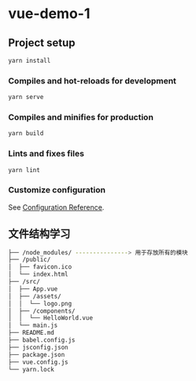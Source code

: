 # vue-demo-1

## Project setup

```bash
yarn install
```

### Compiles and hot-reloads for development

```bash
yarn serve
```

### Compiles and minifies for production

```bash
yarn build
```

### Lints and fixes files

```bash
yarn lint
```

### Customize configuration

See [Configuration Reference](https://cli.vuejs.org/config/).

## 文件结构学习

```bash
├── /node_modules/ ---------------> 用于存放所有的模块
├── /public/ 
│  ├── favicon.ico
│  └── index.html
├── /src/
│  ├── App.vue
│  ├── /assets/
│  │  └── logo.png
│  ├── /components/
│  │  └── HelloWorld.vue
│  └── main.js
├── README.md
├── babel.config.js
├── jsconfig.json
├── package.json
├── vue.config.js
└── yarn.lock
```
